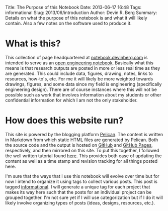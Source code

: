 Title: The Purpose of this Notebook
Date: 2013-06-17 16:48
Tags: informational
Slug: 2013/06/introduction
Author: Devin R. Berg
Summary: Details on what the purpose of this notebook is and what it will likely contain. Also a few notes on the software used to produce it.

# What is this?
This collection of page headquartered at [notebook.devinberg.com](http://notebook.devinberg.com) is intended to serve as an [open engineering notebook](http://en.wikipedia.org/wiki/Open_notebook_science). Basically what this means is that research outputs are posted in more or less real time as they are generated. This could include data, figures, drawing, notes, links to resources, how-to's, etc. For me it will likely be more weighted towards drawings, figures, and some data since my field is engineering (specifically engineering design). There are of course instances where this will not be possible such as work that involves information about my students or other confidential information for which I am not the only stakeholder.

# How does this website run?
This site is powered by the blogging platform [Pelican](http://getpelican.com). The content is written in Markdown from which static HTML files are generated by Pelican. Both the source code and the output is hosted on [GitHub](https://github.com/devinberg/devinberg.github.com) and [GitHub Pages](http://pages.github.com/), respectively, and then mirrored on this site. To put this together, I followed the well written tutorial found [here](http://magically.us/2013-02-03/creating-a-pelican-powered-site-on-github-pages.html). This provides both ease of updating the content as well as a time stamp and revision tracking for all things posted here.

I'm sure that the ways that I use this notebook will evolve over time but for now I intend to organize it using tags to collect various posts. This post is tagged [informational](http://notebook.devinberg.com/tag/informational.html). I will generate a unique tag for each project that makes its way here such that the posts for an individual project can be grouped together. I'm not sure yet if I will use categorization but if I do it will likely involve organizing types of posts (ideas, designs, resources, etc.).
